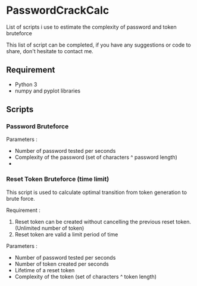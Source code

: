# PasswordCrackCalc
List of scripts i use to estimate the complexity of password and token bruteforce

This list of script can be completed, if you have any suggestions or code to share, don't hesitate to contact me.

## Requirement

- Python 3
- numpy and pyplot libraries

## Scripts

### Password Bruteforce

Parameters :
- Number of password tested per seconds 
- Complexity of the password (set of characters ^ password length)
- 
### Reset Token Bruteforce (time limit)

This script is used to calculate optimal transition from token generation to brute force.

Requirement : 
1. Reset token can be created without cancelling the previous reset token. (Unlimited number of token)
2. Reset token are valid a limit period of time

Parameters :
- Number of password tested per seconds 
- Number of token created per seconds
- Lifetime of a reset token
- Complexity of the token (set of characters ^ token length)


